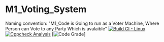 # M1_Voting_System
Naming convention: "M1_Code is Going to run as a Voter Machine, Where Person can Vote to any Party Which is avalaible"
[![Build CI -  Linux](https://github.com/Mrityunjai009/M1_Voting_System/actions/workflows/c-cpp.yml/badge.svg)](https://github.com/Mrityunjai009/M1_Voting_System/actions/workflows/c-cpp.yml)
[![Cppcheck Analysis](https://github.com/Mrityunjai009/M1_Voting_System/actions/workflows/c-cppcheck-analysis.yml/badge.svg)](https://github.com/Mrityunjai009/M1_Voting_System/actions/workflows/c-cppcheck-analysis.yml)
[![Code Grade](https://app.codiga.io/public/project/32386/M1_Voting_System/dashboard)]
